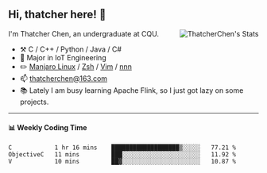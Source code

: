 ## Hi, thatcher here! :wave:

<img align="right" src="https://github-readme-stats.vercel.app/api?username=thatcherchen&title_color=333&text_color=777" alt="ThatcherChen's Stats" >

I'm Thatcher Chen, an undergraduate at CQU.

- :hammer_and_pick:  C / C++ / Python / Java / C# 
- :seedling:  Major in IoT Engineering
- :pencil2: [Manjaro Linux](https://github.com/manjaro) / [Zsh](https://github.com/zsh-users/zsh) / [Vim](https://github.com/vim/vim) / [nnn](https://github.com/jarun/nnn)
- :mailbox: thatcherchen@163.com
- :books: Lately I am busy learning Apache Flink, so I just got lazy on some projects.

---

#### :bar_chart: Weekly Coding Time

<!--START_SECTION:waka-->

```text
C            1 hr 16 mins    ███████████████████▒░░░░░   77.21 %
ObjectiveC   11 mins         ███░░░░░░░░░░░░░░░░░░░░░░   11.92 %
V            10 mins         ██▓░░░░░░░░░░░░░░░░░░░░░░   10.87 %
```

<!--END_SECTION:waka-->
